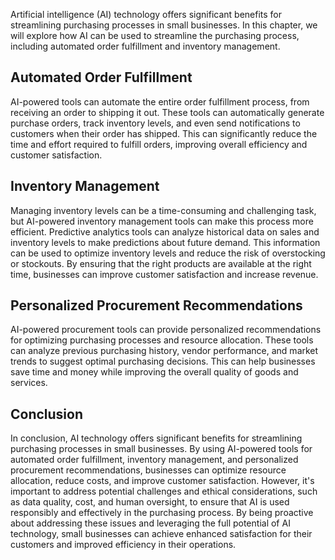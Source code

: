 

Artificial intelligence (AI) technology offers significant benefits for streamlining purchasing processes in small businesses. In this chapter, we will explore how AI can be used to streamline the purchasing process, including automated order fulfillment and inventory management.

Automated Order Fulfillment
---------------------------

AI-powered tools can automate the entire order fulfillment process, from receiving an order to shipping it out. These tools can automatically generate purchase orders, track inventory levels, and even send notifications to customers when their order has shipped. This can significantly reduce the time and effort required to fulfill orders, improving overall efficiency and customer satisfaction.

Inventory Management
--------------------

Managing inventory levels can be a time-consuming and challenging task, but AI-powered inventory management tools can make this process more efficient. Predictive analytics tools can analyze historical data on sales and inventory levels to make predictions about future demand. This information can be used to optimize inventory levels and reduce the risk of overstocking or stockouts. By ensuring that the right products are available at the right time, businesses can improve customer satisfaction and increase revenue.

Personalized Procurement Recommendations
----------------------------------------

AI-powered procurement tools can provide personalized recommendations for optimizing purchasing processes and resource allocation. These tools can analyze previous purchasing history, vendor performance, and market trends to suggest optimal purchasing decisions. This can help businesses save time and money while improving the overall quality of goods and services.

Conclusion
----------

In conclusion, AI technology offers significant benefits for streamlining purchasing processes in small businesses. By using AI-powered tools for automated order fulfillment, inventory management, and personalized procurement recommendations, businesses can optimize resource allocation, reduce costs, and improve customer satisfaction. However, it's important to address potential challenges and ethical considerations, such as data quality, cost, and human oversight, to ensure that AI is used responsibly and effectively in the purchasing process. By being proactive about addressing these issues and leveraging the full potential of AI technology, small businesses can achieve enhanced satisfaction for their customers and improved efficiency in their operations.
